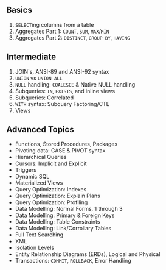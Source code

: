 ## Basics

1. `SELECT`ing columns from a table
2. Aggregates Part 1: `COUNT`, `SUM`, `MAX`/`MIN`
3. Aggregates Part 2: `DISTINCT`, `GROUP BY`, `HAVING`

## Intermediate

1. JOIN`s, ANSI-89 and ANSI-92 syntax
2. `UNION` vs `UNION ALL`
3. `NULL` handling: `COALESCE` & Native NULL handling
4. Subqueries: `IN`, `EXISTS`, and inline views
5. Subqueries: Correlated
6. `WITH` syntax: Subquery Factoring/CTE
7. Views

## Advanced Topics

- Functions, Stored Procedures, Packages
- Pivoting data: CASE & PIVOT syntax
- Hierarchical Queries
- Cursors: Implicit and Explicit
- Triggers
- Dynamic SQL
- Materialized Views
- Query Optimization: Indexes
- Query Optimization: Explain Plans
- Query Optimization: Profiling
- Data Modelling: Normal Forms, 1 through 3
- Data Modelling: Primary & Foreign Keys
- Data Modelling: Table Constraints
- Data Modelling: Link/Corrollary Tables
- Full Text Searching
- XML
- Isolation Levels
- Entity Relationship Diagrams (ERDs), Logical and Physical
- Transactions: `COMMIT`, `ROLLBACK`, Error Handling
